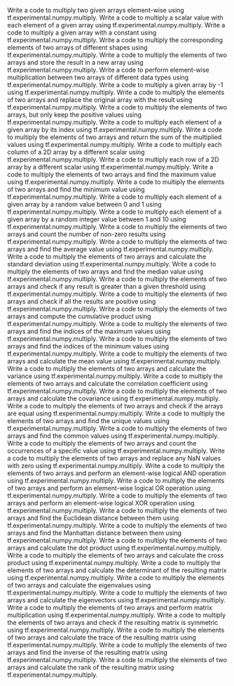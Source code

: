 Write a code to multiply two given arrays element-wise using tf.experimental.numpy.multiply.
Write a code to multiply a scalar value with each element of a given array using tf.experimental.numpy.multiply.
Write a code to multiply a given array with a constant using tf.experimental.numpy.multiply.
Write a code to multiply the corresponding elements of two arrays of different shapes using tf.experimental.numpy.multiply.
Write a code to multiply the elements of two arrays and store the result in a new array using tf.experimental.numpy.multiply.
Write a code to perform element-wise multiplication between two arrays of different data types using tf.experimental.numpy.multiply.
Write a code to multiply a given array by -1 using tf.experimental.numpy.multiply.
Write a code to multiply the elements of two arrays and replace the original array with the result using tf.experimental.numpy.multiply.
Write a code to multiply the elements of two arrays, but only keep the positive values using tf.experimental.numpy.multiply.
Write a code to multiply each element of a given array by its index using tf.experimental.numpy.multiply.
Write a code to multiply the elements of two arrays and return the sum of the multiplied values using tf.experimental.numpy.multiply.
Write a code to multiply each column of a 2D array by a different scalar using tf.experimental.numpy.multiply.
Write a code to multiply each row of a 2D array by a different scalar using tf.experimental.numpy.multiply.
Write a code to multiply the elements of two arrays and find the maximum value using tf.experimental.numpy.multiply.
Write a code to multiply the elements of two arrays and find the minimum value using tf.experimental.numpy.multiply.
Write a code to multiply each element of a given array by a random value between 0 and 1 using tf.experimental.numpy.multiply.
Write a code to multiply each element of a given array by a random integer value between 1 and 10 using tf.experimental.numpy.multiply.
Write a code to multiply the elements of two arrays and count the number of non-zero results using tf.experimental.numpy.multiply.
Write a code to multiply the elements of two arrays and find the average value using tf.experimental.numpy.multiply.
Write a code to multiply the elements of two arrays and calculate the standard deviation using tf.experimental.numpy.multiply.
Write a code to multiply the elements of two arrays and find the median value using tf.experimental.numpy.multiply.
Write a code to multiply the elements of two arrays and check if any result is greater than a given threshold using tf.experimental.numpy.multiply.
Write a code to multiply the elements of two arrays and check if all the results are positive using tf.experimental.numpy.multiply.
Write a code to multiply the elements of two arrays and compute the cumulative product using tf.experimental.numpy.multiply.
Write a code to multiply the elements of two arrays and find the indices of the maximum values using tf.experimental.numpy.multiply.
Write a code to multiply the elements of two arrays and find the indices of the minimum values using tf.experimental.numpy.multiply.
Write a code to multiply the elements of two arrays and calculate the mean value using tf.experimental.numpy.multiply.
Write a code to multiply the elements of two arrays and calculate the variance using tf.experimental.numpy.multiply.
Write a code to multiply the elements of two arrays and calculate the correlation coefficient using tf.experimental.numpy.multiply.
Write a code to multiply the elements of two arrays and calculate the covariance using tf.experimental.numpy.multiply.
Write a code to multiply the elements of two arrays and check if the arrays are equal using tf.experimental.numpy.multiply.
Write a code to multiply the elements of two arrays and find the unique values using tf.experimental.numpy.multiply.
Write a code to multiply the elements of two arrays and find the common values using tf.experimental.numpy.multiply.
Write a code to multiply the elements of two arrays and count the occurrences of a specific value using tf.experimental.numpy.multiply.
Write a code to multiply the elements of two arrays and replace any NaN values with zero using tf.experimental.numpy.multiply.
Write a code to multiply the elements of two arrays and perform an element-wise logical AND operation using tf.experimental.numpy.multiply.
Write a code to multiply the elements of two arrays and perform an element-wise logical OR operation using tf.experimental.numpy.multiply.
Write a code to multiply the elements of two arrays and perform an element-wise logical XOR operation using tf.experimental.numpy.multiply.
Write a code to multiply the elements of two arrays and find the Euclidean distance between them using tf.experimental.numpy.multiply.
Write a code to multiply the elements of two arrays and find the Manhattan distance between them using tf.experimental.numpy.multiply.
Write a code to multiply the elements of two arrays and calculate the dot product using tf.experimental.numpy.multiply.
Write a code to multiply the elements of two arrays and calculate the cross product using tf.experimental.numpy.multiply.
Write a code to multiply the elements of two arrays and calculate the determinant of the resulting matrix using tf.experimental.numpy.multiply.
Write a code to multiply the elements of two arrays and calculate the eigenvalues using tf.experimental.numpy.multiply.
Write a code to multiply the elements of two arrays and calculate the eigenvectors using tf.experimental.numpy.multiply.
Write a code to multiply the elements of two arrays and perform matrix multiplication using tf.experimental.numpy.multiply.
Write a code to multiply the elements of two arrays and check if the resulting matrix is symmetric using tf.experimental.numpy.multiply.
Write a code to multiply the elements of two arrays and calculate the trace of the resulting matrix using tf.experimental.numpy.multiply.
Write a code to multiply the elements of two arrays and find the inverse of the resulting matrix using tf.experimental.numpy.multiply.
Write a code to multiply the elements of two arrays and calculate the rank of the resulting matrix using tf.experimental.numpy.multiply.